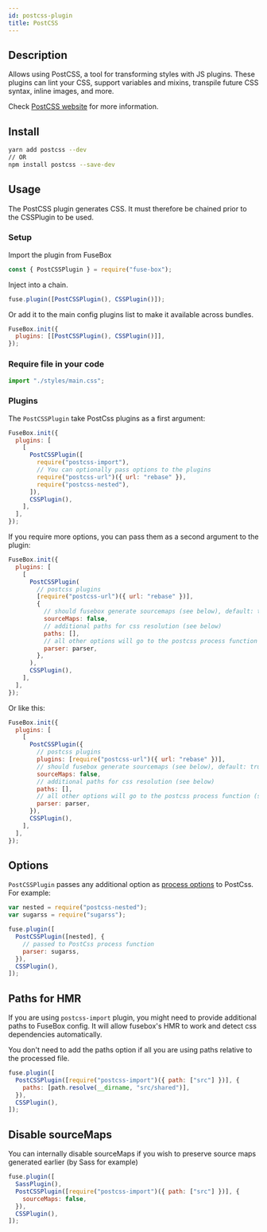```yaml
---
id: postcss-plugin
title: PostCSS
---
```


## Description

Allows using PostCSS, a tool for transforming styles with JS plugins. These
plugins can lint your CSS, support variables and mixins, transpile future CSS
syntax, inline images, and more.

Check [PostCSS website](http://postcss.org/) for more information.

## Install

```bash
yarn add postcss --dev
// OR
npm install postcss --save-dev
```

## Usage

The PostCSS plugin generates CSS. It must therefore be chained prior to the
CSSPlugin to be used.

### Setup

Import the plugin from FuseBox

```js
const { PostCSSPlugin } = require("fuse-box");
```

Inject into a chain.

```js
fuse.plugin([PostCSSPlugin(), CSSPlugin()]);
```

Or add it to the main config plugins list to make it available across bundles.

```js
FuseBox.init({
  plugins: [[PostCSSPlugin(), CSSPlugin()]],
});
```

### Require file in your code

```js
import "./styles/main.css";
```

### Plugins

The `PostCSSPlugin` take PostCss plugins as a first argument:

```js
FuseBox.init({
  plugins: [
    [
      PostCSSPlugin([
        require("postcss-import"),
        // You can optionally pass options to the plugins
        require("postcss-url")({ url: "rebase" }),
        require("postcss-nested"),
      ]),
      CSSPlugin(),
    ],
  ],
});
```

If you require more options, you can pass them as a second argument to the
plugin:

```js
FuseBox.init({
  plugins: [
    [
      PostCSSPlugin(
        // postcss plugins
        [require("postcss-url")({ url: "rebase" })],
        {
          // should fusebox generate sourcemaps (see below), default: true
          sourceMaps: false,
          // additional paths for css resolution (see below)
          paths: [],
          // all other options will go to the postcss process function (see below)
          parser: parser,
        },
      ),
      CSSPlugin(),
    ],
  ],
});
```

Or like this:

```js
FuseBox.init({
  plugins: [
    [
      PostCSSPlugin({
        // postcss plugins
        plugins: [require("postcss-url")({ url: "rebase" })],
        // should fusebox generate sourcemaps (see below), default: true
        sourceMaps: false,
        // additional paths for css resolution (see below)
        paths: [],
        // all other options will go to the postcss process function (see below)
        parser: parser,
      }),
      CSSPlugin(),
    ],
  ],
});
```

## Options

`PostCSSPlugin` passes any additional option as
[process options](http://api.postcss.org/global.html#processOptions) to PostCss.
For example:

```js
var nested = require("postcss-nested");
var sugarss = require("sugarss");

fuse.plugin([
  PostCSSPlugin([nested], {
    // passed to PostCss process function
    parser: sugarss,
  }),
  CSSPlugin(),
]);
```

## Paths for HMR

If you are using `postcss-import` plugin, you might need to provide additional
paths to FuseBox config. It will allow fusebox's HMR to work and detect css
dependencies automatically.

You don't need to add the paths option if all you are using paths relative to
the processed file.

```js
fuse.plugin([
  PostCSSPlugin([require("postcss-import")({ path: ["src"] })], {
    paths: [path.resolve(__dirname, "src/shared")],
  }),
  CSSPlugin(),
]);
```

## Disable sourceMaps

You can internally disable sourceMaps if you wish to preserve source maps
generated earlier (by Sass for example)

```js
fuse.plugin([
  SassPlugin(),
  PostCSSPlugin([require("postcss-import")({ path: ["src"] })], {
    sourceMaps: false,
  }),
  CSSPlugin(),
]);
```
